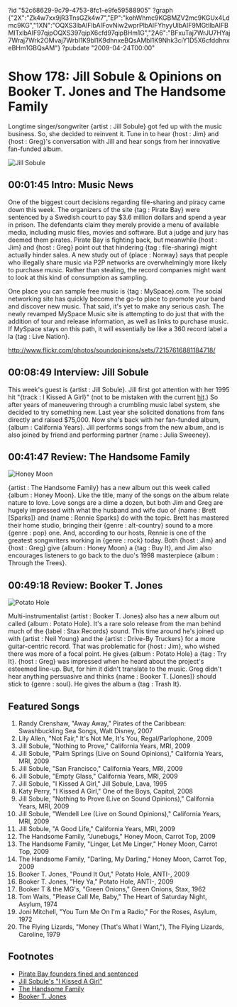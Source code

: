 ?id "52c68629-9c79-4753-8fc1-e9fe59588905"
?graph {"2X":"Zk4w7xx9jR3TnsGZk4w7","EP":"kohWhmc9KGBMZV2mc9KGUx4Ldmc9KG","1XN":"OQXS3lbAIFlbAIFovNiw2wprPlbAIFYhyyUlbAIF9MGtllbAIFBMlTxlbAIF97qipOQXS397qipX6cfd97qipBHm1G","2A6":"BFxuTaj7WrJU7HYaj7Wraj7Wrk2OMvaj7Wrbl1K9bl1K9dhnxeBQsAMbl1K9Nhk3ciY1D5X6cfddhnxeBHm1GBQsAM"}
?pubdate "2009-04-24T00:00"
# Show 178: Jill Sobule & Opinions on Booker T. Jones and The Handsome Family

Longtime singer/songwriter {artist : Jill Sobule} got fed up with the music business. So, she decided to reinvent it. Tune in to hear {host : Jim} and {host : Greg}'s conversation with Jill and hear songs from her innovative fan-funded album.

![Jill Sobule](https://static.soundopinions.org/images/2009/jillsobule.jpg)



## 00:01:45 Intro: Music News

One of the biggest court decisions regarding file-sharing and piracy came down this week. The organizers of the site {tag : Pirate Bay} were sentenced by a Swedish court to pay $3.6 million dollars and spend a year in prison. The defendants claim they merely provide a menu of available media, including music files, movies and software. But a judge and jury has deemed them pirates. Pirate Bay is fighting back, but meanwhile {host : Jim} and {host : Greg} point out that hindering {tag : file-sharing} might actually hinder sales. A new study out of {place : Norway} says that people who illegally share music via P2P networks are overwhelmingly more likely to purchase music. Rather than stealing, the record companies might want to look at this kind of consumption as sampling.

One place you can sample free music is {tag : MySpace}.com. The social networking site has quickly become the go-to place to promote your band and discover new music. That said, it's yet to make any serious cash. The newly revamped MySpace Music site is attempting to do just that with the addition of tour and release information, as well as links to purchase music. If MySpace stays on this path, it will essentially be like a 360 record label a la {tag : Live Nation}.

http://www.flickr.com/photos/soundopinions/sets/72157616881184718/



## 00:08:49 Interview: Jill Sobule

This week's guest is {artist : Jill Sobule}. Jill first got attention with her 1995 hit "{track : I Kissed A Girl}" (not to be mistaken with the current [hit](http://www.youtube.com/watch?v=tAp9BKosZXs).) So after years of maneuvering through a crumbling music label system, she decided to try something new. Last year she solicited donations from fans directly and raised $75,000. Now she's back with her fan-funded album, {album : California Years}. Jill performs songs from the new album, and is also joined by friend and performing partner {name : Julia Sweeney}.



## 00:41:47 Review: The Handsome Family

![Honey Moon](https://static.soundopinions.org/assets/178/1XN0.jpg)

{artist : The Handsome Family} has a new album out this week called {album : Honey Moon}. Like the title, many of the songs on the album relate nature to love. Love songs are a dime a dozen, but both Jim and Greg are hugely impressed with what the husband and wife duo of {name : Brett [Sparks]} and {name : Rennie Sparks} do with the topic. Brett has mastered their home studio, bringing their {genre : alt-country} sound to a more {genre : pop} one. And, according to our hosts, Rennie is one of the greatest songwriters working in {genre : rock} today. Both {host : Jim} and {host : Greg} give {album : Honey Moon} a {tag : Buy It}, and Jim also encourages listeners to go back to the duo's 1998 masterpiece {album : Through the Trees}.



## 00:49:18 Review: Booker T. Jones

![Potato Hole](https://static.soundopinions.org/assets/178/2A60.jpg)

Multi-instrumentalist {artist : Booker T. Jones} also has a new album out called {album : Potato Hole}. It's a rare solo release from the man behind much of the {label : Stax Records} sound. This time around he's joined up with {artist : Neil Young} and the {artist : Drive-By Truckers} for a more guitar-centric record. That was problematic for {host : Jim}, who wished there was more of a focal point. He gives {album : Potato Hole} a {tag : Try It}. {host : Greg} was impressed when he heard about the project's esteemed line-up. But, for him it didn't translate to the music. Greg didn't hear anything persuasive and thinks {name : Booker T. [Jones]} should stick to {genre : soul}. He gives the album a {tag : Trash It}.



## Featured Songs

1. Randy Crenshaw, "Away Away," Pirates of the Caribbean: Swashbuckling Sea Songs, Walt Disney, 2007
2. Lily Allen, "Not Fair," It's Not Me, It's You, Regal/Parlophone, 2009
3. Jill Sobule, "Nothing to Prove," California Years, MRI, 2009
4. Jill Sobule, "Palm Springs (Live on Sound Opinions)," California Years, MRI, 2009
5. Jill Sobule, "San Francisco," California Years, MRI, 2009
6. Jill Sobule, "Empty Glass," California Years, MRI, 2009
7. Jill Sobule, "I Kissed A Girl," Jill Sobule, Lava, 1995
8. Katy Perry, "I Kissed A Girl," One of the Boys, Capitol, 2008
9. Jill Sobule, "Nothing to Prove (Live on Sound Opinions)," California Years, MRI, 2009
10. Jill Sobule, "Wendell Lee (Live on Sound Opinions)," California Years, MRI, 2009
11. Jill Sobule, "A Good Life," California Years, MRI, 2009
12. The Handsome Family, "Junebugs," Honey Moon, Carrot Top, 2009
13. The Handsome Family, "Linger, Let Me Linger," Honey Moon, Carrot Top, 2009
14. The Handsome Family, "Darling, My Darling," Honey Moon, Carrot Top, 2009
15. Booker T. Jones, "Pound It Out," Potato Hole, ANTI-, 2009
16. Booker T. Jones, "Hey Ya," Potato Hole, ANTI-, 2009
17. Booker T & the MG's, "Green Onions," Green Onions, Stax, 1962
18. Tom Waits, "Please Call Me, Baby," The Heart of Saturday Night, Asylum, 1974
19. Joni Mitchell, "You Turn Me On I'm a Radio," For the Roses, Asylum, 1972
20. The Flying Lizards, "Money (That's What I Want,"), The Flying Lizards, Caroline, 1979



## Footnotes

- [Pirate Bay founders fined and sentenced](https://www.theguardian.com/technology/2009/apr/17/the-pirate-bay-trial-guilty-verdict)
- [Jill Sobule's "I Kissed A Girl"](https://www.youtube.com/watch?v=8FdwUGwasck)
- [The Handsome Family](http://www.handsomefamily.com/)
- [Booker T. Jones](http://www.bookert.com/)